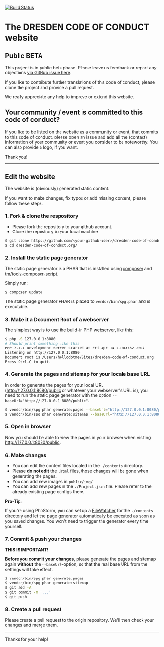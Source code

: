 [![Build Status](https://travis-ci.org/dresden-community/dresden-code-of-conduct.org.svg?branch=master)](https://travis-ci.org/dresden-community/dresden-code-of-conduct.org)

# The DRESDEN CODE OF CONDUCT website

## Public BETA

This project is in public beta phase. Please leave us feedback or report any objections [via GitHub issue here](https://github.com/dresden-community/dresden-code-of-conduct.org/issues).

If you like to contribute further translations of this code of conduct, please clone the project and provide a pull request.

We really appreciate any help to improve or extend this website.

## Your community / event is committed to this code of conduct?

If you like to be listed on the website as a community or event, that commits to this code of conduct, 
[please open an issue](https://github.com/dresden-community/dresden-code-of-conduct.org/issues) and add all the (contact) information 
of your community or event you consider to be noteworthy. You can also provide a logo, if you want.

Thank you!

---

## Edit the website

The website is (obviously) generated static content.
 
If you want to make changes, fix typos or add missing content, please follow these steps.

### 1. Fork & clone the respository

* Please fork the repository to your github account.
* Clone the repository to your local machine

```bash
$ git clone https://github.com/<your-github-user>/dresden-code-of-conduct.org.git
$ cd dresden-code-of-conduct.org/
```

### 2. Install the static page generator

The static page generator is a PHAR that is installed using [composer](https://getcomposer.org) 
and [tm/tooly-composer-script](https://github.com/tommy-muehle/tooly-composer-script).

Simply run:

```bash
$ composer update
```

The static page generator PHAR is placed to `vendor/bin/spg.phar` and is executable.

### 3. Make it a Document Root of a webserver

The simplest way is to use the build-in PHP webserver, like this:

```bash
$ php -S 127.0.0.1:8080
# Should print something like this
PHP 7.1.1 Development Server started at Fri Apr 14 11:03:32 2017
Listening on http://127.0.0.1:8080
Document root is /Users/hollodotme/Sites/dresden-code-of-conduct.org
Press Ctrl-C to quit.
```

### 4. Generate the pages and sitemap for your locale base URL

In order to generate the pages for your local URL (http://127.0.0.1:8080/public or whatever your webserver's URL is), you need 
to run the static page generator with the option `--baseUrl="http://127.0.0.1:8080/public"`.

```bash
$ vendor/bin/spg.phar generate:pages --baseUrl="http://127.0.0.1:8080/public"
$ vendor/bin/spg.phar generate:sitemap --baseUrl="http://127.0.0.1:8080/public"
```

### 5. Open in browser

Now you should be able to view the pages in your browser when visiting http://127.0.0.1:8080/public.

### 6. Make changes

* You can edit the content files located in the `./contents` directory.
* Please **do not edit** the `.html` files, those changes will be gone when generating the pages.
* You can add new images in `public/img/`
* You can add new pages in the `./Project.json` file. Please refer to the already existing page configs there.

**Pro-Tip:**

If you're using PhpStorm, you can set up a [FileWatcher](https://www.jetbrains.com/help/phpstorm/2016.2/using-file-watchers.html) for the `./contents` directory and let the page generator 
automatically be executed as soon as you saved changes. You won't need to trigger the generator every time yourself. 

### 7. Commit & push your changes

**THIS IS IMPORTANT!**

**Before you commit your changes**, please generate the pages and sitemap again **without** the `--baseUrl`-option, 
so that the real base URL from the settings will take effect.

```bash
$ vendor/bin/spg.phar generate:pages
$ vendor/bin/spg.phar generate:sitemap
$ git add -A
$ git commit -m '...'
$ git push
```

### 8. Create a pull request

Please create a pull request to the origin repository. We'll then check your changes and merge them.

---

Thanks for your help!
